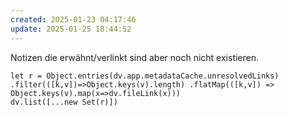 ```yaml
---
created: 2025-01-23 04:17:46
update: 2025-01-25 18:44:52
---
```


Notizen die erwähnt/verlinkt sind aber noch nicht existieren.

```dataviewjs 
let r = Object.entries(dv.app.metadataCache.unresolvedLinks) .filter(([k,v])=>Object.keys(v).length) .flatMap(([k,v]) => Object.keys(v).map(x=>dv.fileLink(x))) 
dv.list([...new Set(r)]) 
```


